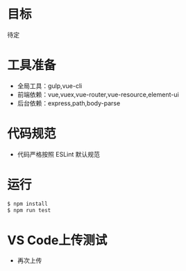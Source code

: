 # 目标
待定

# 工具准备
- 全局工具：gulp,vue-cli
- 前端依赖：vue,vuex,vue-router,vue-resource,element-ui
- 后台依赖：express,path,body-parse

# 代码规范
- 代码严格按照 ESLint 默认规范

# 运行
``` bash
$ npm install
$ npm run test
```

# VS Code上传测试
- 再次上传